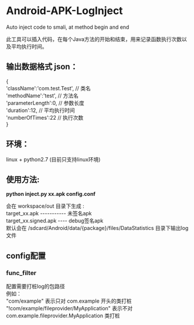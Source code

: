 # Android-APK-LogInject
Auto inject code to smali, at method begin and end

此工具可以插入代码，在每个Java方法的开始和结束，用来记录函数执行次数以及平均执行时间。<br/>

## 输出数据格式 json：
{<br/>
    'className':'com.test.Test', // 类名<br/>
    'methodName':'test',         // 方法名<br/>
    'parameterLength':0,         // 参数长度<br/>
    'duration':12,               // 平均执行时间<br/>
    'numberOfTimes':22           // 执行次数<br/>
}

## 环境：
linux + python2.7 (目前只支持linux环境)

## 使用方法:
**python inject.py xx.apk config.conf**

会在 workspace/out 目录下生成 :<br/>
target_xx.apk ----------- 未签名apk<br/>
target_xx.signed.apk ---- debug签名apk<br/>
默认会在 /sdcard/Android/data/{package}/files/DataStatistics 目录下输出log文件

## config配置
### func_filter
配置需要打桩log的包路径<br/>
  例如：<br/>
  "com/example" 表示只对 com.example 开头的类打桩<br/>
  "!com/example/fileprovider/MyApplication" 表示不对 com.example.fileprovider.MyApplication 类打桩<br/>

